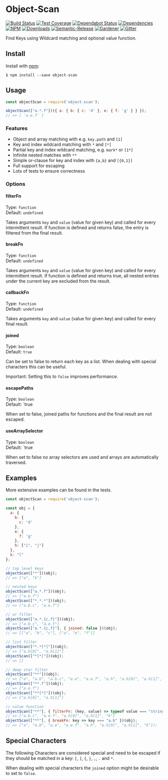 # Object-Scan

[![Build Status](https://img.shields.io/travis/simlu/object-scan/master.svg)](https://travis-ci.org/simlu/object-scan)
[![Test Coverage](https://img.shields.io/coveralls/simlu/object-scan/master.svg)](https://coveralls.io/github/simlu/object-scan?branch=master)
[![Dependabot Status](https://api.dependabot.com/badges/status?host=github&repo=simlu/object-scan)](https://dependabot.com)
[![Dependencies](https://david-dm.org/simlu/object-scan/status.svg)](https://david-dm.org/simlu/object-scan)
[![NPM](https://img.shields.io/npm/v/object-scan.svg)](https://www.npmjs.com/package/object-scan)
[![Downloads](https://img.shields.io/npm/dt/object-scan.svg)](https://www.npmjs.com/package/object-scan)
[![Semantic-Release](https://github.com/blackflux/js-gardener/blob/master/assets/icons/semver.svg)](https://github.com/semantic-release/semantic-release)
[![Gardener](https://github.com/blackflux/js-gardener/blob/master/assets/badge.svg)](https://github.com/blackflux/js-gardener)
[![Gitter](https://github.com/simlu/js-gardener/blob/master/assets/icons/gitter.svg)](https://gitter.im/simlu/object-scan)

Find Keys using Wildcard matching and optional value function.

## Install

Install with [npm](https://www.npmjs.com/):

    $ npm install --save object-scan

## Usage

<!-- eslint-disable-next-line import/no-unresolved, import/no-extraneous-dependencies -->
```js
const objectScan = require('object-scan');

objectScan(["a.*.f"])({ a: { b: { c: 'd' }, e: { f: 'g' } } });
// => [ 'a.e.f' ]
```

### Features

- Object and array matching with e.g. `key.path` and `[1]`
- Key and index wildcard matching with `*` and `[*]`
- Partial key and index wildcard matching, e.g. `mark*` or `[1*]`
- Infinite nested matches with `**`
- Simple or-clause for key and index with `{a,b}` and `[{0,1}]`
- Full support for escaping
- Lots of tests to ensure correctness

### Options

#### filterFn

Type: `function`<br>
Default: `undefined`

Takes arguments `key` and `value` (value for given key) and called for every intermittent result.
If function is defined and returns false, the entry is filtered from the final result. 

#### breakFn

Type: `function`<br>
Default: `undefined`

Takes arguments `key` and `value` (value for given key) and called for every intermittent result.
If function is defined and returns true, all nested entries under the current key are excluded from the result.

#### callbackFn

Type: `function`<br>
Default: `undefined`

Takes arguments `key` and `value` (value for given key) and called for every final result.

#### joined

Type: `boolean`<br>
Default: `true`

Can be set to false to return each key as a list. When dealing with special characters this can be useful.

Important: Setting this to `false` improves performance.

#### escapePaths

Type: `boolean`<br>
Default: `true

When set to false, joined paths for functions and the final result are not escaped.

#### useArraySelector

Type: `boolean`<br>
Default: `true

When set to false no array selectors are used and arrays are automatically traversed.

## Examples

More extensive examples can be found in the tests.

<!-- eslint-disable-next-line import/no-unresolved, import/no-extraneous-dependencies -->
```js
const objectScan = require('object-scan');

const obj = {
  a: {
    b: {
      c: 'd'
    },
    e: {
      f: 'g'
    },
    h: ["i", "j"]
  },
  k: "l"
};

// top level keys
objectScan(["*"])(obj);
// => ["a", "k"]

// nested keys
objectScan(["a.*.f"])(obj);
// => ["a.e.f"]
objectScan(["*.*.*"])(obj);
// => ["a.b.c", "a.e.f"]

// or filter
objectScan(["a.*.{c,f}"])(obj);
// => ["a.b.c", "a.e.f"]
objectScan(["a.*.{c,f}"], { joined: false })(obj);
// => [["a", "b", "c"], ["a", "e", "f"]]

// list filter
objectScan(["*.*[*]"])(obj);
// => ["a.h[0]", "a.h[1]"]
objectScan(["*[*]"])(obj);
// => []

// deep star filter
objectScan(["**"])(obj);
// => ["a", "a.b", "a.b.c", "a.e", "a.e.f", "a.h", "a.h[0]", "a.h[1]", "k"]
objectScan(["**.f"])(obj);
// => ["a.e.f"]
objectScan(["**[*]"])(obj);
// => ["a.h[0]", "a.h[1]"]

// value function
objectScan(["**"], { filterFn: (key, value) => typeof value === "string" })(obj);
// => ["a.b.c", "a.e.f", "a.h[0]", "a.h[1]", "k"]
objectScan(["**"], { breakFn: key => key === "a.b" })(obj);
// => ["a", "a.b", "a.e", "a.e.f", "a.h", "a.h[0]", "a.h[1]", "k"]);
```

## Special Characters

The following Characters are considered special and need to 
be escaped if they should be matched in a key: `[`, `]`, `{`, `}`, `,`, `.` and `*`. 

When dealing with special characters the `joined` option might be desirable to set to `false`.
